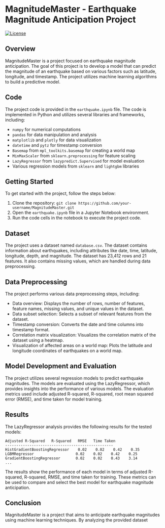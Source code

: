 # MagnitudeMaster - Earthquake Magnitude Anticipation Project

[![License](https://img.shields.io/badge/license-MIT-blue.svg)](https://opensource.org/licenses/MIT)

## Overview

MagnitudeMaster is a project focused on earthquake magnitude anticipation. The goal of this project is to develop a model that can predict the magnitude of an earthquake based on various factors such as latitude, longitude, and timestamp. The project utilizes machine learning algorithms to build a predictive model.

## Code

The project code is provided in the `earthquake.ipynb` file. The code is implemented in Python and utilizes several libraries and frameworks, including:

- `numpy` for numerical computations
- `pandas` for data manipulation and analysis
- `matplotlib` and `plotly` for data visualization
- `datetime` and `pytz` for timestamp conversion
- `Basemap` from `mpl_toolkits.basemap` for creating a world map
- `MinMaxScaler` from `sklearn.preprocessing` for feature scaling
- `LazyRegressor` from `lazypredict.Supervised` for model evaluation
- Various regression models from `sklearn` and `lightgbm` libraries

## Getting Started

To get started with the project, follow the steps below:

1. Clone the repository: `git clone https://github.com/your-username/MagnitudeMaster.git`
2. Open the `earthquake.ipynb` file in a Jupyter Notebook environment.
3. Run the code cells in the notebook to execute the project code.

## Dataset

The project uses a dataset named `database.csv`. The dataset contains information about earthquakes, including attributes like date, time, latitude, longitude, depth, and magnitude. The dataset has 23,412 rows and 21 features. It also contains missing values, which are handled during data preprocessing.

## Data Preprocessing

The project performs various data preprocessing steps, including:

- Data overview: Displays the number of rows, number of features, feature names, missing values, and unique values in the dataset.
- Data subset selection: Selects a subset of relevant features from the dataset.
- Timestamp conversion: Converts the date and time columns into timestamp format.
- Correlation matrix visualization: Visualizes the correlation matrix of the dataset using a heatmap.
- Visualization of affected areas on a world map: Plots the latitude and longitude coordinates of earthquakes on a world map.

## Model Development and Evaluation

The project utilizes several regression models to predict earthquake magnitudes. The models are evaluated using the LazyRegressor, which provides insights into the performance of various models. The evaluation metrics used include adjusted R-squared, R-squared, root mean squared error (RMSE), and time taken for model training.

## Results

The LazyRegressor analysis provides the following results for the tested models:

```
Adjusted R-Squared   R-Squared   RMSE   Time Taken
-------------------------------------------------
HistGradientBoostingRegressor    0.02    0.02    0.42    0.35
LGBMRegressor                   0.02    0.02    0.42    0.25
GradientBoostingRegressor       0.02    0.02    0.43    3.14
...
```

The results show the performance of each model in terms of adjusted R-squared, R-squared, RMSE, and time taken for training. These metrics can be used to compare and select the best model for earthquake magnitude anticipation.

## Conclusion

MagnitudeMaster is a project that aims to anticipate earthquake magnitudes using machine learning techniques. By analyzing the provided dataset
